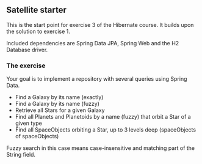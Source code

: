 ## Satellite starter

This is the start point for exercise 3 of the Hibernate course.
It builds upon the solution to exercise 1.

Included dependencies are Spring Data JPA, Spring Web and the H2 Database driver.

### The exercise

Your goal is to implement a repository with several queries using Spring Data.

- Find a Galaxy by its name (exactly)
- Find a Galaxy by its name (fuzzy)
- Retrieve all Stars for a given Galaxy
- Find all Planets and Planetoids by a name (fuzzy) that orbit a Star of a given type
- Find all SpaceObjects orbiting a Star, up to 3 levels deep (spaceObjects of spaceObjects)

Fuzzy search in this case means case-insensitive and matching part of the String field.